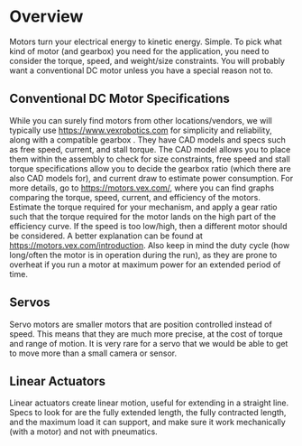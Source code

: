 <!-- TITLE: Motors -->
<!-- SUBTITLE: Motor Selection -->

# Overview
Motors turn your electrical energy to kinetic energy. Simple. To pick what kind of motor (and gearbox) you need for the application, you need to consider the torque, speed, and weight/size constraints. You will probably want a conventional DC motor unless you have a special reason not to.

## Conventional DC Motor Specifications
While you can surely find motors from other locations/vendors, we will typically use https://www.vexrobotics.com for simplicity and reliability, along with a compatible gearbox . They have CAD models and specs such as free speed, current, and stall torque. The CAD model allows you to place them within the assembly to check for size constraints, free speed and stall torque specifications allow you to decide the gearbox ratio (which there are also CAD models for), and current draw to estimate power consumption. For more details, go to https://motors.vex.com/, where you can find graphs comparing the torque, speed, current, and efficiency of the motors. Estimate the torque required for your mechanism, and apply a gear ratio such that the torque required for the motor lands on the high part of the efficiency curve. If the speed is too low/high, then a different motor should be considered. A better explanation can be found at https://motors.vex.com/introduction. Also keep in mind the duty cycle (how long/often the motor is in operation during the run), as they are prone to overheat if you run a motor at maximum power for an extended period of time.
## Servos
Servo motors are smaller motors that are position controlled instead of speed. This means that they are much more precise, at the cost of torque and range of motion. It is very rare for a servo that we would be able to get to move more than a small camera or sensor.
## Linear Actuators
Linear actuators create linear motion, useful for extending in a straight line. Specs to look for are the fully extended length, the fully contracted length, and the maximum load it can support, and make sure it work mechanically (with a motor) and not with pneumatics.